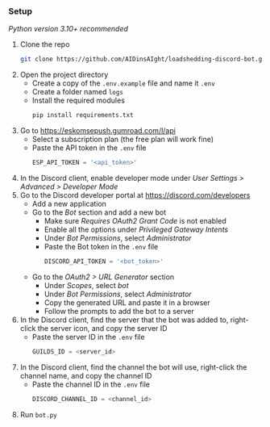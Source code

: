 ### Setup

_Python version 3.10+ recommended_

1. Clone the repo
   ```sh
   git clone https://github.com/AIDinsAIght/loadshedding-discord-bot.git
   ```
2. Open the project directory
   * Create a copy of the ```.env.example``` file and name it ```.env```
   * Create a folder named ```logs```
   * Install the required modules
     ```sh
     pip install requirements.txt
     ```
3. Go to https://eskomsepush.gumroad.com/l/api
   * Select a subscription plan (the free plan will work fine)
   * Paste the API token in the ```.env``` file
     ```py
     ESP_API_TOKEN = '<api_token>'
     ```
4. In the Discord client, enable developer mode under _User Settings > Advanced > Developer Mode_
5. Go to the Discord developer portal at https://discord.com/developers
   * Add a new application
   * Go to the _Bot_ section and add a new bot
     * Make sure _Requires OAuth2 Grant Code_ is not enabled
     * Enable all the options under _Privileged Gateway Intents_
     * Under _Bot Permissions_, select _Administrator_
     * Paste the Bot token in the ```.env``` file
       ```py
       DISCORD_API_TOKEN = '<bot_token>'
   * Go to the _OAuth2 > URL Generator_ section
     * Under _Scopes_, select _bot_
     * Under _Bot Permissions_, select _Administrator_
     * Copy the generated URL and paste it in a browser
     * Follow the prompts to add the bot to a server
6. In the Discord client, find the server that the bot was added to, right-click the server icon, and copy the server ID
   * Paste the server ID in the ```.env``` file
     ```py
     GUILDS_ID = <server_id>
     ```
 8. In the Discord client, find the channel the bot will use, right-click the channel name, and copy the channel ID
    * Paste the channel ID in the ```.env``` file
      ```py
      DISCORD_CHANNEL_ID = <channel_id>
      ```
7. Run ```bot.py```
